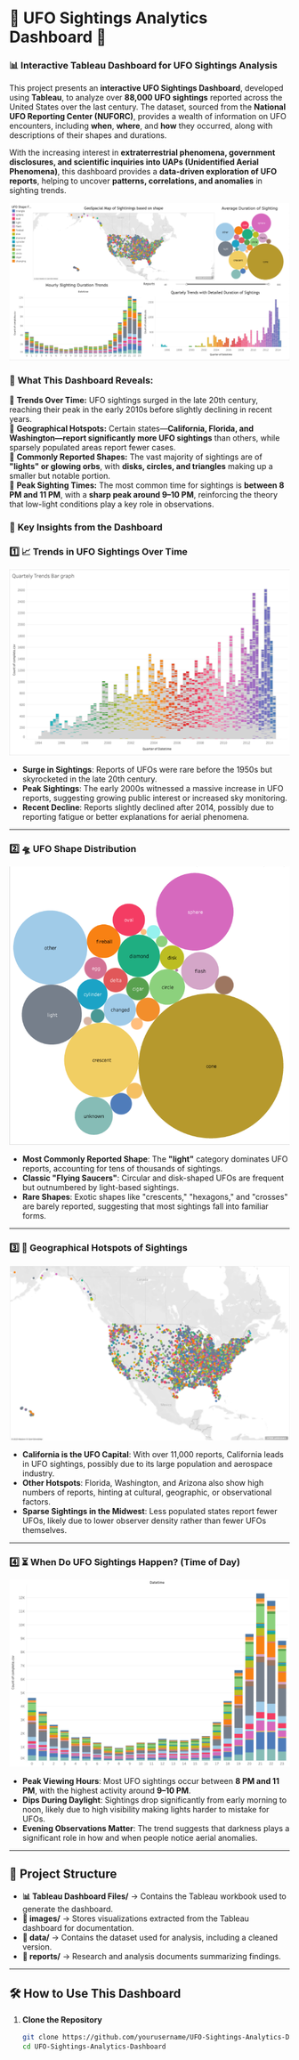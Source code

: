 # 🚀 UFO Sightings Analytics Dashboard 🌌

### 📊 **Interactive Tableau Dashboard for UFO Sightings Analysis**  

This project presents an **interactive UFO Sightings Dashboard**, developed using **Tableau**, to analyze over **88,000 UFO sightings** reported across the United States over the last century. The dataset, sourced from the **National UFO Reporting Center (NUFORC)**, provides a wealth of information on UFO encounters, including **when**, **where**, and **how** they occurred, along with descriptions of their shapes and durations.  

With the increasing interest in **extraterrestrial phenomena, government disclosures, and scientific inquiries into UAPs (Unidentified Aerial Phenomena)**, this dashboard provides a **data-driven exploration of UFO reports**, helping to uncover **patterns, correlations, and anomalies** in sighting trends.  

![UFO Signtings Dashboard](images/DashBoard.png)  

### 🔎 **What This Dashboard Reveals:**  
🔹 **Trends Over Time:** UFO sightings surged in the late 20th century, reaching their peak in the early 2010s before slightly declining in recent years.  
🔹 **Geographical Hotspots:** Certain states—**California, Florida, and Washington—report significantly more UFO sightings** than others, while sparsely populated areas report fewer cases.  
🔹 **Commonly Reported Shapes:** The vast majority of sightings are of **"lights" or glowing orbs**, with **disks, circles, and triangles** making up a smaller but notable portion.  
🔹 **Peak Sighting Times:** The most common time for sightings is **between 8 PM and 11 PM**, with a **sharp peak around 9–10 PM**, reinforcing the theory that low-light conditions play a key role in observations.

### 📌 **Key Insights from the Dashboard**  

### 1️⃣ **📈 Trends in UFO Sightings Over Time**  
![Quarterly Trends Bar Graph](images/Quarterly%20Trends.png)  

- **Surge in Sightings**: Reports of UFOs were rare before the 1950s but skyrocketed in the late 20th century.  
- **Peak Sightings**: The early 2000s witnessed a massive increase in UFO reports, suggesting growing public interest or increased sky monitoring.  
- **Recent Decline**: Reports slightly declined after 2014, possibly due to reporting fatigue or better explanations for aerial phenomena.  

---

### 2️⃣ **🛸 UFO Shape Distribution**  
![UFO Shape Bubble Chart](images/Signting%20Duration.png)  

- **Most Commonly Reported Shape**: The **"light"** category dominates UFO reports, accounting for tens of thousands of sightings.  
- **Classic "Flying Saucers"**: Circular and disk-shaped UFOs are frequent but outnumbered by light-based sightings.  
- **Rare Shapes**: Exotic shapes like "crescents," "hexagons," and "crosses" are barely reported, suggesting that most sightings fall into familiar forms.  

---

### 3️⃣ **📍 Geographical Hotspots of Sightings**  
![UFO Sightings Map](images/Geo%20Spatial%20Map.png)  

- **California is the UFO Capital**: With over 11,000 reports, California leads in UFO sightings, possibly due to its large population and aerospace industry.  
- **Other Hotspots**: Florida, Washington, and Arizona also show high numbers of reports, hinting at cultural, geographic, or observational factors.  
- **Sparse Sightings in the Midwest**: Less populated states report fewer UFOs, likely due to lower observer density rather than fewer UFOs themselves.  

---

### 4️⃣ **⏳ When Do UFO Sightings Happen? (Time of Day)**  
![Hourly Trends Bar Graph](images/Hourly%20Signting%20Duration%20.png)  

- **Peak Viewing Hours**: Most UFO sightings occur between **8 PM and 11 PM**, with the highest activity around **9–10 PM**.  
- **Dips During Daylight**: Sightings drop significantly from early morning to noon, likely due to high visibility making lights harder to mistake for UFOs.  
- **Evening Observations Matter**: The trend suggests that darkness plays a significant role in how and when people notice aerial anomalies.  

---

## 📂 **Project Structure**  

- **📊 Tableau Dashboard Files/** → Contains the Tableau workbook used to generate the dashboard.  
- **📂 images/** → Stores visualizations extracted from the Tableau dashboard for documentation.  
- **📂 data/** → Contains the dataset used for analysis, including a cleaned version.  
- **📂 reports/** → Research and analysis documents summarizing findings.  

---

## 🛠 **How to Use This Dashboard**  
1. **Clone the Repository**  
   ```bash
   git clone https://github.com/yourusername/UFO-Sightings-Analytics-Dashboard.git
   cd UFO-Sightings-Analytics-Dashboard
